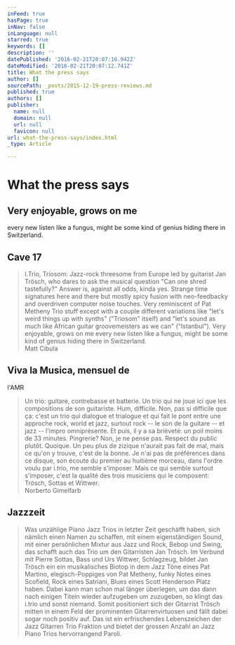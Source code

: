 ```yaml
---
inFeed: true
hasPage: true
inNav: false
inLanguage: null
starred: true
keywords: []
description: ''
datePublished: '2016-02-21T20:07:16.942Z'
dateModified: '2016-02-21T20:07:12.741Z'
title: What the press says
author: []
sourcePath: _posts/2015-12-19-press-reviews.md
published: true
authors: []
publisher:
  name: null
  domain: null
  url: null
  favicon: null
url: what-the-press-says/index.html
_type: Article

---
```

# What the press says

## Very enjoyable, grows on me
every new listen like a fungus, might be some kind of genius hiding there in
Switzerland.

## Cave 17

> I.Trio,
> Triosom: Jazz-rock threesome from Europe led by guitarist Jan Trösch, who dares
> to ask the musical question "Can one shred tastefully?" Answer is, against all
> odds, kinda yes. Strange time signatures here and there but mostly spicy fusion
> with neo-feedbacky and overdriven computer noise touches. Very reminiscent of
> Pat Metheny Trio stuff except with a couple different variations like "let's
> weird things up with synths" ("Triosom" itself) and "let's sound as much like
> African guitar groovemeisters as we can" ("Istanbul"). Very enjoyable, grows on
> me every new listen like a fungus, might be some kind of genius hiding there in
> Switzerland.   
> Matt Cibula

## Viva la Musica, mensuel de
l'AMR

> Un trio: guitare,
> contrebasse et batterie. Un trio qui ne joue ici que les compositions de son
> guitariste. Hum, difficile. Non, pas si difficile que ça: c'est un trio qui
> dialogue et trialogue et qui fait le pont entre une approche rock, world et
> jazz, surtout rock -- le son de la guitare -- et jazz -- l'impro omniprésente. Et
> puis, il y a sa brièveté: un poil moins de 33 minutes. Pingrerie? Non, je ne
> pense pas. Respect du public plutôt. Quoique. Un peu plus de zizique n'aurait
> pas fait de mal, mais ce qu'on y trouve, c'est de la bonne. Je n'ai pas de
> préférences dans ce disque, son écoute du premier au huitième morceau, dans
> l'ordre voulu par i.trio, me semble s'imposer. Mais ce qui semble surtout
> s'imposer, c'est la qualité des trois musiciens qui le composent: Trösch,
> Sottas et Wittwer.  
> Norberto Gimelfarb

## Jazzzeit

> Was unzählige Piano Jazz
> Trios in letzter Zeit geschäfft haben, sich nämlich einen Namen zu schaffen,
> mit einem eigenständigen Sound, mit einer persönlichen Mixtur aus Jazz und
> Rock, Bebop und Swing, das schafft auch das Trio um den Gitarristen Jan Trösch.
> Im Verbund mit Pierre Sottas, Bass und Urs Wittwer, Schlagzeug, bildet Jan
> Trösch ein ein musikalisches Biotop in dem Jazz Töne eines Pat Martino,
> elegisch-Poppiges von Pat Metheny, funky Notes eines Scofield, Rock eines
> Satriani, Blues eines Scott Henderson Platz haben. Dabei kann man schon mal
> länger überlegen, um das dann nach einigen Titeln wieder aufzugeben um zuzugeben,
> so klingt das i.trio und sonst niemand. Somit positioniert sich der Gitarrist
> Trösch mitten in einem Feld der prominenten Gitarrenvirtuosen und fällt dabei
> sogar noch positiv auf. Das ist ein erfrischendes Lebenszeichen der Jazz
> Gitarren Trio Fraktion und bietet der grossen Anzahl an Jazz Piano Trios
> hervorrangend Paroli.